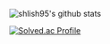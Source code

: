 <!--
**shlish95/shlish95** is a ✨ _special_ ✨ repository because its `README.md` (this file) appears on your GitHub profile.

Here are some ideas to get you started:

- 🔭 I’m currently working on ...
- 🌱 I’m currently learning ...
- 👯 I’m looking to collaborate on ...
- 🤔 I’m looking for help with ...
- 💬 Ask me about ...
- 📫 How to reach me: ...
- 😄 Pronouns: ...
- ⚡ Fun fact: ...
-->
![shlish95's github stats](https://github-readme-stats.vercel.app/api?username=shlish95&show_icons=true) 
  

[![Solved.ac Profile](http://mazassumnida.wtf/api/v2/generate_badge?boj=shlish)](https://solved.ac/shlish/)
